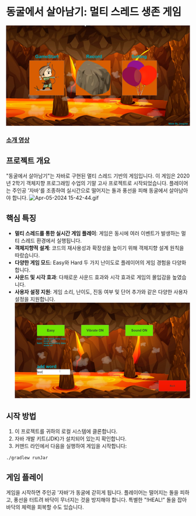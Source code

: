 # 동굴에서 살아남기: 멀티 스레드 생존 게임
![img.png](img.png)
### [소개 영상](https://www.youtube.com/watch?v=3-gc0p6cxSM&t=85s)
## 프로젝트 개요
"동굴에서 살아남기"는 자바로 구현된 멀티 스레드 기반의 게임입니다. 이 게임은 2020년 2학기 객체지향 프로그래밍 수업의 기말 고사 프로젝트로 시작되었습니다. 플레이어는 주인공 '자바'를 조종하여 실시간으로 떨어지는 돌과 풍선을 피해 동굴에서 살아남아야 합니다.
![Apr-05-2024 15-42-44.gif](Apr-05-2024%2015-42-44.gif)
## 핵심 특징
- **멀티 스레드를 통한 실시간 게임 플레이**: 게임은 동시에 여러 이벤트가 발생하는 멀티 스레드 환경에서 실행됩니다.
- **객체지향적 설계**: 코드의 재사용성과 확장성을 높이기 위해 객체지향 설계 원칙을 따랐습니다.
- **다양한 게임 모드**: Easy와 Hard 두 가지 난이도로 플레이어의 게임 경험을 다양화합니다.
- **사운드 및 시각 효과**: 다채로운 사운드 효과와 시각 효과로 게임의 몰입감을 높였습니다.
- **사용자 설정 지원**: 게임 소리, 난이도, 진동 여부 및 단어 추가와 같은 다양한 사용자 설정을 지원합니다.
  ![img_1.png](img_1.png)

## 시작 방법
1. 이 프로젝트를 귀하의 로컬 시스템에 클론합니다.
2. 자바 개발 키트(JDK)가 설치되어 있는지 확인합니다.
3. 커맨드 라인에서 다음을 실행하여 게임을 시작합니다:
```shell
./gradlew runJar
```

## 게임 플레이
게임을 시작하면 주인공 '자바'가 동굴에 갇히게 됩니다. 플레이어는 떨어지는 돌을 피하고, 풍선을 터트려 바닥이 무너지는 것을 방지해야 합니다. 특별한 "!HEAL!" 돌을 잡아 바닥의 체력을 회복할 수도 있습니다.